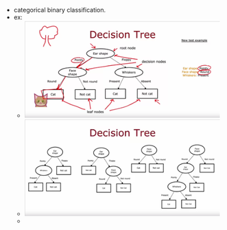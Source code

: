 - categorical binary classification.
- ex:
	- ![image.png](../assets/image_1676332166774_0.png)
	- ![image.png](../assets/image_1676332194683_0.png)
	-